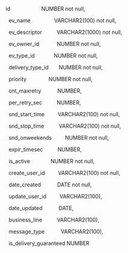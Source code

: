 id                     NUMBER not null,

  ev_name                VARCHAR2(100) not null,

  ev_descriptor          VARCHAR2(1000) not null,

  ev_owner_id            NUMBER not null,

  ev_type_id             NUMBER not null,

  delivery_type_id       NUMBER not null,

  priority               NUMBER not null,

  cnt_maxretry           NUMBER,

  per_retry_sec          NUMBER,

  snd_start_time         VARCHAR2(100) not null,

  snd_stop_time          VARCHAR2(100) not null,

  snd_onweekends         NUMBER not null,

  expir_timesec          NUMBER,

  is_active              NUMBER not null,

  create_user_id         VARCHAR2(100) not null,

  date_created           DATE not null,

  update_user_id         VARCHAR2(100),

  date_updated           DATE,

  business_line          VARCHAR2(100),

  message_type           VARCHAR2(100),

  is_delivery_guaranteed NUMBER